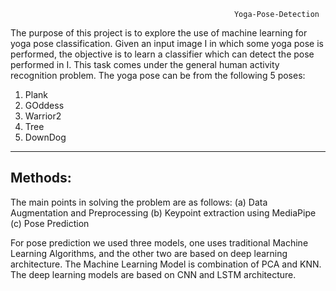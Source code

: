                                                       Yoga-Pose-Detection
The purpose of this project is to explore the use of machine learning for yoga pose classification. 
Given an input image I in which some yoga pose is performed, the objective is to learn a classifier which can detect the pose performed in I.
This task comes under the general human activity recognition problem. 
The yoga pose can be from the following 5 poses:
1. Plank
2. GOddess
3. Warrior2
4. Tree
5. DownDog
----------------------------------------
**Methods:**
----------------------------------------
The main points in solving the problem are as follows:
(a)	Data Augmentation and Preprocessing
(b)	Keypoint extraction using MediaPipe
(c)	Pose Prediction

For pose prediction we used three models, one uses traditional Machine Learning Algorithms, and the other two are based on deep learning architecture.
The Machine Learning Model is combination of PCA and KNN.
The deep learning models are based on CNN and LSTM architecture.
